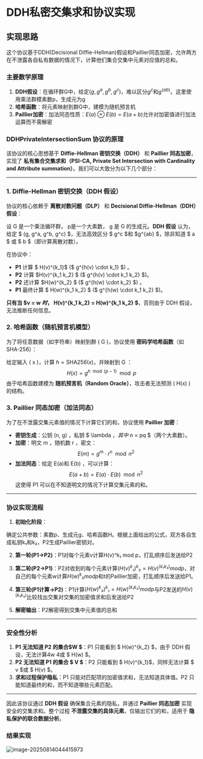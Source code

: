 # DDH私密交集求和协议实现

## 实现思路

这个协议基于DDH(Decisional Diffie-Hellman)假设和Paillier同态加密，允许两方在不泄露各自私有数据的情况下，计算他们集合交集中元素对应值的总和。

### 主要数学原理

1. **DDH假设**：在循环群G中，给定$(g, g^a, g^b, g^c)$，难以区分$g^c$和$g^(ab)$。这里使用乘法群模素数p，生成元为g
2. **哈希函数**：将元素映射到群G中，建模为随机预言机
3. **Paillier加密**：加法同态性质：$E(a) ⊗ E(b) = E(a + b)$允许对加密值进行加法运算而不需解密



### **DDHPrivateIntersectionSum 协议的原理**

该协议的核心思想基于 **Diffie-Hellman 密钥交换（DDH）** 和 **Paillier 同态加密**，实现了 **私有集合交集求和（PSI-CA, Private Set Intersection with Cardinality and Attribute summation）**。我们可以大致分为以下几个部分：

---

### **1. Diffie-Hellman 密钥交换（DDH 假设）**
协议的核心依赖于 **离散对数问题（DLP）** 和 **Decisional Diffie-Hellman（DDH）假设**：

设  G  是一个乘法循环群， p是一个大素数， g 是 G 的生成元。**DDH 假设** 认为，给定 $ (g, g^a, g^b, g^c) $，无法高效区分 $ g^c $和 $g^{ab} $，除非知道 $ a $ 或 $ b $（即计算离散对数）。

在协议中：
- **P1** 计算 $ H(v)^{k_1}$ ($ g^{h(v) \cdot k_1} $) 。
- **P2** 计算 $H(v)^{k_1 k_2} $ ($ g^{h(v) \cdot k_1 k_2} $)。
- **P2** 还计算 $H(w)^{k_2} $ ($ g^{h(w) \cdot k_2} $) 。
- **P1** 最终计算 $ H(w)^{k_1 k_2} $ ($ g^{h(w) \cdot k_1 k_2} $)。

**只有当 $v = w $时，$ H(v)^{k_1 k_2} = H(w)^{k_1 k_2} $**，否则由于 DDH 假设，无法推断任何信息。



### **2. 哈希函数（随机预言机模型）**
为了将任意数据（如字符串）映射到群 \( G \)，协议使用 **密码学哈希函数**（如 SHA-256）：

给定输入 \( x \)，计算 $h = \text{SHA256}(x)$，并映射到 G ：
$$
H(x) = g^{h \mod (p-1)} \mod p
$$
由于哈希函数建模为 **随机预言机（Random Oracle）**，攻击者无法预测 \( H(x) \) 的结构。



### **3. Paillier 同态加密（加法同态）**
为了在不泄露交集元素值的情况下计算它们的和，协议使用 **Paillier 加密**：
- **密钥生成**：公钥 (n, g) ，私钥 $ \lambda $，其中$ n = pq $（两个大素数）。
- **加密**：明文  m ，随机数 r ，密文：
$$
    E(m) = g^m \cdot r^n \mod n^2
$$
- **加法同态**：给定 E(a)和 E(b) ，可以计算：
$$
E(a + b) = E(a) \cdot E(b) \mod n^2
$$
这使得 P1 可以在不知道明文的情况下计算交集元素的和。

------



### 协议实现流程

1. **初始化阶段**：

确定公共参数：素数p、生成元g、哈希函数H。根据上面给出的公式，双方各自生成私钥k₁和k₂，P2生成Paillier密钥对。

2. **第一轮(P1→P2)**：P1对每个元素v计算H(v)^k₁ mod p，打乱顺序后发送给P2

3. **第二轮(P2→P1)**：P2对收到的每个元素计算$(H(v)^k₁)^k₂ = H(v)^(k₁k₂) mod p$，对自己的每个元素w计算$H(w)^k₂ mod p$和t的Paillier加密，打乱顺序后发送给P1。

4. **第三轮(P1计算→P2)**：P1计算$(H(w)^k₂)^k₁ = H(w)^(k₁k₂) mod p$与P2发送的$H(v)^(k₁k₂)$比较找出交集对交集的加密值求和后发送给P2

5. **解密输出**：P2解密得到交集中元素值的总和

---

### **安全性分析**
1. **P1 无法知道 P2 的集合$W $**：P1 只能看到 $ H(w)^{k_2} $，由于 DDH 假设，无法计算4w 4或 $ H(w) $。
2. **P2 无法知道 P1 的集合 $ V $**：P2 只能看到 $ H(v)^{k_1}$，同样无法计算 $ v $或 $ H(v) $。
3. **求和过程保护隐私**：P1 只能对匹配项的加密值求和，无法知道具体值。P2 只能知道最终的和，而不知道哪些元素匹配。

---

因此该协议通过 **DDH 假设** 确保集合元素的隐私，并通过 **Paillier 同态加密** 实现安全的交集求和。整个过程 **不泄露交集的具体元素**，仅输出它们的和，适用于 **隐私保护的联合数据分析**。



### 结果实现

![image-20250814044415973](C:\Users\LuoJY\AppData\Roaming\Typora\typora-user-images\image-20250814044415973.png)